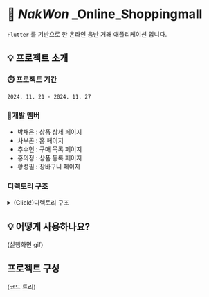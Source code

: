 # 🎸 _NakWon_ _Online_Shoppingmall
``Flutter`` 를 기반으로 한 온라인 음반 거래 애플리케이션 입니다.

## 💡 프로젝트 소개
### ⏱️ 프로젝트 기간
``2024. 11. 21 - 2024. 11. 27``

### 👥개발 멤버
- 박채은 : 상품 상세 페이지
- 차부곤 : 홈 페이지
- 추수현 : 구매 목록 페이지
- 홍의정 : 상품 등록 페이지
- 황성필 : 장바구니 페이지

### 디렉토리 구조
<details>
  <summary> (Click!)디렉토리 구조 </summary>
  📦lib  
 ┣ 📂pages  
  
 ┃ ┣ 📂cart  (장바구니 페이지)  
 ┃ ┃ ┣ 📜shopping_cart_Page.dart  
 ┃ ┃ ┗ 📜shopping_cart_Page_List.dart  
 ┃ ┣ 📂detail  (상품 상세 페이지)  
 ┃ ┃ ┣ 📂widgets  
 ┃ ┃ ┃ ┗ 📜detail_image_box.dart  
 ┃ ┃ ┗ 📜detail_page.dart  
 ┃ ┣ 📂home  (홈 페이지)  
 ┃ ┃ ┣ 📂widgets  
 ┃ ┃ ┃ ┗ 📜image_box.dart  
 ┃ ┃ ┣ 📜home_page.dart  
 ┃ ┃ ┗ 📜home_page_List.dart  
 ┃ ┣ 📂order  (구매 목록 페이지)  
 ┃ ┃ ┣ 📂widgets  
 ┃ ┃ ┃ ┗ 📜order_box.dart  
 ┃ ┃ ┣ 📜my_orders_page.dart  
 ┃ ┃ ┗ 📜saved_order.dart  
 ┃ ┗ 📂regist  (상품 등록 페이지)  
 ┃ ┃ ┣ 📂widgets  
 ┃ ┃ ┃ ┣ 📜background_photo.dart  
 ┃ ┃ ┃ ┣ 📜info_textField.dart  
 ┃ ┃ ┃ ┣ 📜jaket_photo_button.dart  
 ┃ ┃ ┃ ┗ 📜regist_button.dart  
 ┃ ┃ ┗ 📜regist_page.dart  
 ┣ 📜album.dart  
 ┣ 📜main.dart  
 ┗ 📜theme.dart  
</details>

## 💡 어떻게 사용하나요?
(실행화면 gif)

## 프로젝트 구성
(코드 트리)
